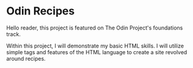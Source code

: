 # Odin Recipes

Hello reader, this project is featured on The Odin Project's foundations track. 

Within this project, I will demonstrate my basic HTML skills. I will utilize simple tags and features of the HTML language to create a site revolved around recipes. 